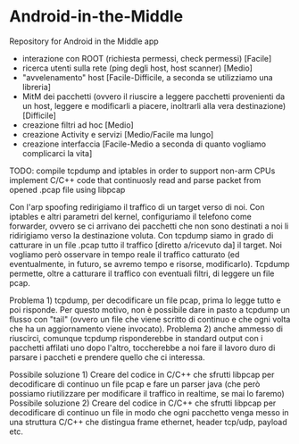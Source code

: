 # Android-in-the-Middle
Repository for Android in the Middle app
- interazione con ROOT (richiesta permessi, check permessi) [Facile]
- ricerca utenti sulla rete (ping degli host, host scanner) [Medio]
- "avvelenamento" host [Facile-Difficile, a seconda se utilizziamo una libreria]
- MitM dei pacchetti (ovvero il riuscire a leggere pacchetti provenienti da un host, leggere e modificarli a piacere, inoltrarli alla vera destinazione) [Difficile]
- creazione filtri ad hoc [Medio]
- creazione Activity e servizi [Medio/Facile ma lungo]
- creazione interfaccia [Facile-Medio a seconda di quanto vogliamo complicarci la vita]

TODO:
  compile tcpdump and iptables in order to support non-arm CPUs
  implement C/C++ code that continuosly read and parse packet from opened .pcap file using libpcap 


Con l'arp spoofing redirigiamo il traffico di un target verso di noi. Con iptables e altri parametri del kernel, configuriamo il telefono come forwarder, ovvero se ci arrivano dei pacchetti che non sono destinati a noi li ridirigiamo verso la destinazione voluta. Con tcpdump siamo in grado di catturare in un file .pcap tutto il traffico [diretto a/ricevuto da] il target. Noi vogliamo però osservare in tempo reale il traffico catturato (ed eventualmente, in futuro, se avremo tempo e risorse, modificarlo). Tcpdump permette, oltre a catturare il traffico con eventuali filtri, di leggere un file pcap.

  Problema 1) tcpdump, per decodificare un file pcap, prima lo legge tutto e poi risponde. Per questo motivo, non è possibile dare in pasto a tcpdump un flusso con "tail" (ovvero un file che viene scritto di continuo e che ogni volta che ha un aggiornamento viene invocato).
  Problema 2) anche ammesso di riuscirci, comunque tcpdump risponderebbe in standard output con i pacchetti affilati uno dopo l'altro, toccherebbe a noi fare il lavoro duro di parsare i paccheti e prendere quello che ci interessa.
  
  Possibile soluzione 1) Creare del codice in C/C++ che sfrutti libpcap per decodificare di continuo un file pcap e fare un parser java (che però possiamo riutilizzare per modificare il traffico in realtime, se mai lo faremo)
  Possibile soluzione 2) Creare del codice in C/C++ che sfrutti libpcap per decodificare di continuo un file in modo che ogni pacchetto venga messo in una struttura C/C++ che distingua frame ethernet, header tcp/udp, payload etc.
